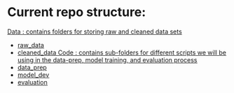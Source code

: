 # Current repo structure:
<u> Data <u>: contains folders for storing raw and cleaned data sets
- raw_data
- cleaned_data
<u> Code <u>: contains sub-folders for different scripts we will be using in the data-prep, model training, and evaluation process
- data_prep
- model_dev
- evaluation

